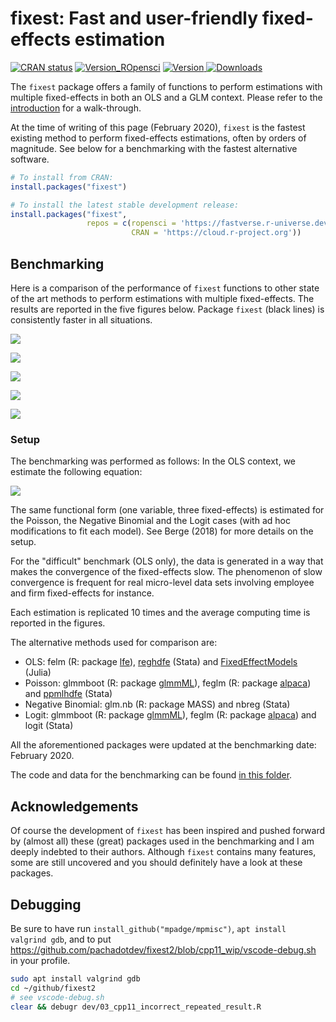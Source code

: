 # fixest: Fast and user-friendly fixed-effects estimation

<a href="https://cran.r-project.org/web/checks/check_results_fixest.html"><img src="https://cranchecks.info/badges/worst/fixest" alt="CRAN status"></a>
<a href="https://fastverse.r-universe.dev"><img src="https://fastverse.r-universe.dev/badges/fixest" alt="Version_ROpensci"></a>
<a href="https://CRAN.R-project.org/package=fixest"><img src="http://www.r-pkg.org/badges/version/fixest" alt="Version"> </a>
<a href="https://ipub.com/dev-corner/apps/r-package-downloads/"> <img src="https://cranlogs.r-pkg.org/badges/fixest" alt = "Downloads"> </a>

The `fixest` package offers a family of functions to perform estimations with multiple fixed-effects in both an OLS and a GLM context. Please refer to the [introduction](https://CRAN.R-project.org/package=fixest/vignettes/fixest_walkthrough.html) for a walk-through.

At the time of writing of this page (February 2020), `fixest` is the fastest existing method to perform fixed-effects estimations, often by orders of magnitude. See below for a benchmarking with the fastest alternative software. 

```R
# To install from CRAN:
install.packages("fixest")

# To install the latest stable development release:
install.packages("fixest", 
                 repos = c(ropensci = 'https://fastverse.r-universe.dev',
                           CRAN = 'https://cloud.r-project.org'))
```

## Benchmarking

Here is a comparison of the performance of `fixest` functions to other state of the art methods to perform estimations with multiple fixed-effects. The results are reported in the five figures below. Package `fixest` (black lines) is consistently faster in all situations.

![](https://github.com/lrberge/fixest/blob/master/vignettes/images/benchmark_gaussian.png?raw=true)

![](https://github.com/lrberge/fixest/blob/master/vignettes/images/benchmark_difficult.png?raw=true)

![](https://github.com/lrberge/fixest/blob/master/vignettes/images/benchmark_poisson.png?raw=true)

![](https://github.com/lrberge/fixest/blob/master/vignettes/images/benchmark_negbin.png?raw=true)

![](https://github.com/lrberge/fixest/blob/master/vignettes/images/benchmark_logit.png?raw=true)

### Setup

The benchmarking was performed as follows: In the OLS context, we estimate the following equation:

<!-- $$y_{ijk} = \alpha_i + \beta_j + \gamma_k + \delta x_{ijk} + \epsilon_{ijk}$$ -->
![](https://github.com/lrberge/fixest/blob/master/vignettes/images/equation.PNG?raw=true)
 
The same functional form (one variable, three fixed-effects) is estimated for the Poisson, the Negative Binomial and the Logit cases (with ad hoc modifications to fit each model). See Berge (2018) for more details on the setup.

For the "difficult" benchmark (OLS only), the data is generated in a way that makes the convergence of the fixed-effects slow. The phenomenon of slow convergence is frequent for real micro-level data sets involving employee and firm fixed-effects for instance.

Each estimation is replicated 10 times and the average computing time is reported in the figures. 

The alternative methods used for comparison are:

* OLS: felm (R: package [lfe](https://github.com/sgaure/lfe)), [reghdfe](https://github.com/sergiocorreia/reghdfe) (Stata) and [FixedEffectModels](https://github.com/FixedEffects/FixedEffectModels.jl) (Julia)
* Poisson: glmmboot (R: package [glmmML](https://cran.r-project.org/package=glmmML)), feglm (R: package [alpaca](https://github.com/amrei-stammann/alpaca)) and [ppmlhdfe](https://github.com/sergiocorreia/ppmlhdfe) (Stata)
* Negative Binomial: glm.nb (R: package MASS) and nbreg (Stata)
* Logit: glmmboot (R: package [glmmML](https://cran.r-project.org/package=glmmML)), feglm (R: package [alpaca](https://github.com/amrei-stammann/alpaca)) and logit (Stata)

All the aforementioned packages were updated at the benchmarking date: February 2020. 

The code and data for the benchmarking can be found [in this folder](https://drive.google.com/drive/folders/1-1M_vLGduByk5P3qHl7AMBBl85RzHpv7?usp=sharing).

## Acknowledgements

Of course the development of `fixest` has been inspired and pushed forward by (almost all) these (great) packages used in the benchmarking and I am deeply indebted to their authors. Although `fixest` contains many features, some are still uncovered and you should definitely have a look at these packages. 

## Debugging

Be sure to have run `install_github("mpadge/mpmisc")`, `apt install valgrind gdb`, and to put https://github.com/pachadotdev/fixest2/blob/cpp11_wip/vscode-debug.sh in your profile.

```bash
sudo apt install valgrind gdb
cd ~/github/fixest2
# see vscode-debug.sh
clear && debugr dev/03_cpp11_incorrect_repeated_result.R
```
